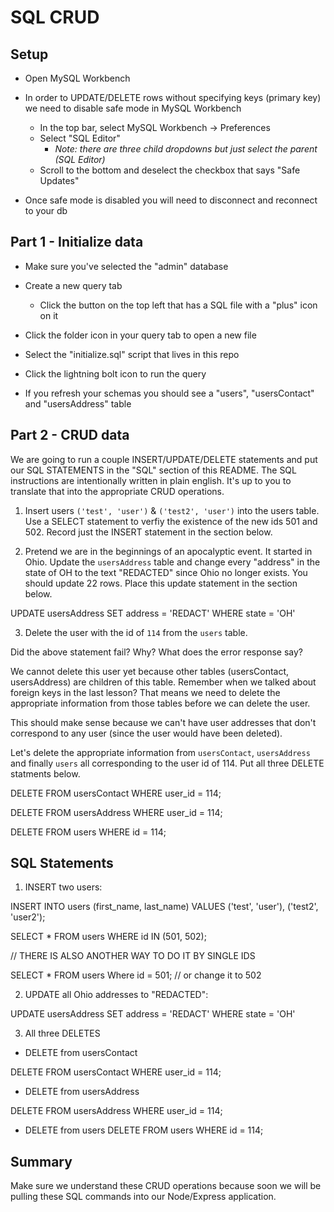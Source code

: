 # SQL CRUD

## Setup

* Open MySQL Workbench

* In order to UPDATE/DELETE rows without specifying keys (primary key) we need to disable safe mode in MySQL Workbench

  * In the top bar, select MySQL Workbench -> Preferences
  * Select "SQL Editor"
    * _Note: there are three child dropdowns but just select the parent (SQL Editor)_
  * Scroll to the bottom and deselect the checkbox that says "Safe Updates"

* Once safe mode is disabled you will need to disconnect and reconnect to your db

## Part 1 - Initialize data

* Make sure you've selected the "admin" database

* Create a new query tab
  * Click the button on the top left that has a SQL file with a "plus" icon on it

* Click the folder icon in your query tab to open a new file

* Select the "initialize.sql" script that lives in this repo

* Click the lightning bolt icon to run the query

* If you refresh your schemas you should see a "users", "usersContact" and "usersAddress" table

## Part 2 - CRUD data

We are going to run a couple INSERT/UPDATE/DELETE statements and put our SQL STATEMENTS in the "SQL" section of this README. The SQL instructions are intentionally written in plain english. It's up to you to translate that into the appropriate CRUD operations.

1. Insert users `('test', 'user')` & `('test2', 'user')` into the users table. Use a SELECT statement to verfiy the existence of the new ids 501 and 502. Record just the INSERT statement in the section below. 

2. Pretend we are in the beginnings of an apocalyptic event. It started in Ohio. Update the `usersAddress` table and change every "address" in the state of OH to the text "REDACTED" since Ohio no longer exists. You should update 22 rows. Place this update statement in the section below. 

UPDATE
usersAddress
SET
address = 'REDACT'
WHERE
state = 'OH'


3. Delete the user with the id of `114` from the `users` table.

Did the above statement fail? Why? What does the error response say?

We cannot delete this user yet because other tables (usersContact, usersAddress) are children of this table. Remember when we talked about foreign keys in the last lesson? That means we need to delete the appropriate information from those tables before we can delete the user. 

This should make sense because we can't have user addresses that don't correspond to any user (since the user would have been deleted).

Let's delete the appropriate information from `usersContact`, `usersAddress` and finally `users` all corresponding to the user id of 114. Put all three DELETE statments below.

DELETE FROM
usersContact
WHERE
user_id = 114;

DELETE FROM
usersAddress
WHERE
user_id = 114;

DELETE FROM
users
WHERE
id = 114;





## SQL Statements

1. INSERT two users:

INSERT INTO users
(first_name, last_name)
VALUES
('test', 'user'),
('test2', 'user2');

SELECT * 
FROM users
WHERE id IN (501, 502);

// THERE IS ALSO ANOTHER WAY TO DO IT BY SINGLE IDS

SELECT *
FROM users
Where id = 501; // or change it to 502


2. UPDATE all Ohio addresses to "REDACTED":

UPDATE
usersAddress
SET
address = 'REDACT'
WHERE
state = 'OH'


3. All three DELETES

* DELETE from usersContact

DELETE FROM
usersContact
WHERE
user_id = 114;

* DELETE from usersAddress


DELETE FROM
usersAddress
WHERE
user_id = 114;


* DELETE from users
DELETE FROM
users
WHERE
id = 114;



## Summary

Make sure we understand these CRUD operations because soon we will be pulling these SQL commands into our Node/Express application.

